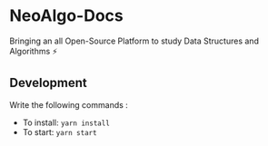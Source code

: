 # NeoAlgo-Docs

Bringing an all Open-Source Platform to study Data Structures and Algorithms ⚡

## Development

Write the following commands :

- To install: `yarn install`
- To start: `yarn start`
